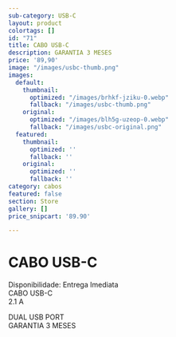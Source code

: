 ```yaml
---
sub-category: USB-C
layout: product
colortags: []
id: "71"
title: CABO USB-C
description: GARANTIA 3 MESES
price: '89,90'
image: "/images/usbc-thumb.png"
images:
  default:
    thumbnail:
      optimized: "/images/brhkf-jziku-0.webp"
      fallback: "/images/usbc-thumb.png"
    original:
      optimized: "/images/blh5g-uzeop-0.webp"
      fallback: "/images/usbc-original.png"
  featured:
    thumbnail:
      optimized: ''
      fallback: ''
    original:
      optimized: ''
      fallback: ''
category: cabos
featured: false
section: Store
gallery: []
price_snipcart: '89.90'

---
```

# CABO USB-C

Disponibilidade: Entrega Imediata  
CABO USB-C  
2\.1 A

DUAL USB PORT  
GARANTIA 3 MESES